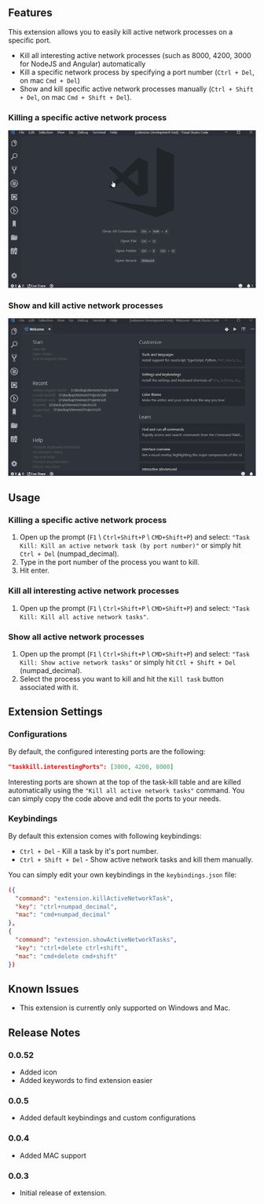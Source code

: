 ## Features

This extension allows you to easily kill active network processes on a specific port.

- Kill all interesting active network processes (such as 8000, 4200, 3000 for NodeJS and Angular) automatically
- Kill a specific network process by specifying a port number (`Ctrl + Del`, on mac `Cmd + Del`)
- Show and kill specific active network processes manually (`Ctrl + Shift + Del`, on mac `Cmd + Shift + Del`).

### Killing a specific active network process

![Killing a specific active network process](/images/kill_specific_process.gif)

### Show and kill active network processes

![Show all active network processes](/images/show_active_tasks.gif)

## Usage

### Killing a specific active network process

1. Open up the prompt (`F1` \ `Ctrl+Shift+P` \ `CMD+Shift+P`) and select:
   `"Task Kill: Kill an active network task (by port number)"` or simply hit `Ctrl + Del` (numpad_decimal).
2. Type in the port number of the process you want to kill.
3. Hit enter.

### Kill all interesting active network processes

1. Open up the prompt (`F1` \ `Ctrl+Shift+P` \ `CMD+Shift+P`) and select:
   `"Task Kill: Kill all active network tasks"`.

### Show all active network processes

1. Open up the prompt (`F1` \ `Ctrl+Shift+P` \ `CMD+Shift+P`) and select:
   `"Task Kill: Show active network tasks"` or simply hit `Ctl + Shift + Del` (numpad_decimal).
2. Select the process you want to kill and hit the `Kill task` button associated with it.

## Extension Settings

### Configurations

By default, the configured interesting ports are the following:

```json
"taskkill.interestingPorts": [3000, 4200, 8000]
```

Interesting ports are shown at the top of the task-kill table and are killed automatically using the `"Kill all active network tasks"` command.
You can simply copy the code above and edit the ports to your needs.

### Keybindings

By default this extension comes with following keybindings:

- `Ctrl + Del` - Kill a task by it's port number.
- `Ctrl + Shift + Del` - Show active network tasks and kill them manually.

You can simply edit your own keybindings in the `keybindings.json` file:

```json
({
  "command": "extension.killActiveNetworkTask",
  "key": "ctrl+numpad_decimal",
  "mac": "cmd+numpad_decimal"
},
{
  "command": "extension.showActiveNetworkTasks",
  "key": "ctrl+delete ctrl+shift",
  "mac": "cmd+delete cmd+shift"
})
```

## Known Issues

- This extension is currently only supported on Windows and Mac.

## Release Notes

### 0.0.52

- Added icon
- Added keywords to find extension easier

### 0.0.5

- Added default keybindings and custom configurations

### 0.0.4

- Added MAC support

### 0.0.3

- Initial release of extension.
